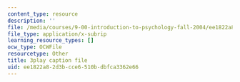 ```yaml
---
content_type: resource
description: ''
file: /media/courses/9-00-introduction-to-psychology-fall-2004/ee1822a82d3bcce6510bdbfca3362e66_10491.srt
file_type: application/x-subrip
learning_resource_types: []
ocw_type: OCWFile
resourcetype: Other
title: 3play caption file
uid: ee1822a8-2d3b-cce6-510b-dbfca3362e66
---
```

